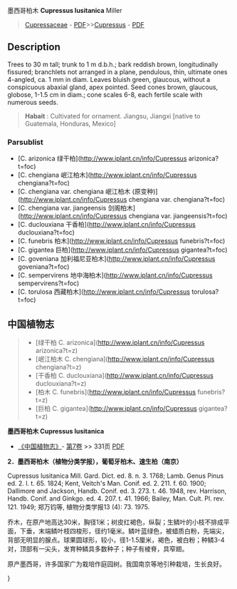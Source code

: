 墨西哥柏木 **Cupressus lusitanica** Miller

> [Cupressaceae](http://www.iplant.cn/info/Cupressaceae?t=foc) - [PDF](http://www.iplant.cn/foc/pdf/Cupressaceae.pdf)>>[Cupressus](http://www.iplant.cn/info/Cupressus?t=foc) - [PDF](http://www.iplant.cn/foc/pdf/Cupressus.pdf)

## Description

Trees to 30 m tall; trunk to 1 m d.b.h.; bark reddish brown, longitudinally fissured; branchlets not arranged in a plane, pendulous, thin, ultimate ones 4-angled, ca. 1 mm in diam. Leaves bluish green, glaucous, without a conspicuous abaxial gland, apex pointed. Seed cones brown, glaucous, globose, 1-1.5 cm in diam.; cone scales 6-8, each fertile scale with numerous seeds.

> **Habait** : 
> Cultivated for ornament. Jiangsu, Jiangxi [native to Guatemala, Honduras, Mexico]

### Parsublist

* [C.  arizonica  绿干柏](http://www.iplant.cn/info/Cupressus arizonica?t=foc)
* [C.  chengiana  岷江柏木](http://www.iplant.cn/info/Cupressus chengiana?t=foc)
* [C.  chengiana var. chengiana  岷江柏木 (原变种)](http://www.iplant.cn/info/Cupressus chengiana var. chengiana?t=foc)
* [C.  chengiana var. jiangeensis  剑阁柏木](http://www.iplant.cn/info/Cupressus chengiana var. jiangeensis?t=foc)
* [C.  duclouxiana  干香柏](http://www.iplant.cn/info/Cupressus duclouxiana?t=foc)
* [C.  funebris  柏木](http://www.iplant.cn/info/Cupressus funebris?t=foc)
* [C.  gigantea  巨柏](http://www.iplant.cn/info/Cupressus gigantea?t=foc)
* [C.  goveniana  加利福尼亚柏木](http://www.iplant.cn/info/Cupressus goveniana?t=foc)
* [C.  sempervirens  地中海柏木](http://www.iplant.cn/info/Cupressus sempervirens?t=foc)
* [C.  torulosa  西藏柏木](http://www.iplant.cn/info/Cupressus torulosa?t=foc)

## 中国植物志

> * [绿干柏  C.  arizonica](http://www.iplant.cn/info/Cupressus arizonica?t=z)
> * [岷江柏木  C.  chengiana](http://www.iplant.cn/info/Cupressus chengiana?t=z)
> * [干香柏  C.  duclouxiana](http://www.iplant.cn/info/Cupressus duclouxiana?t=z)
> * [柏木  C.  funebris](http://www.iplant.cn/info/Cupressus funebris?t=z)
> * [巨柏  C.  gigantea](http://www.iplant.cn/info/Cupressus gigantea?t=z)

**墨西哥柏木 Cupressus lusitanica**

* [《中国植物志》](http://www.iplant.cn/frps)- [第7卷](http://www.iplant.cn/frps/vol/7) >> 331页 [PDF](http://www.iplant.cn/frps/pdf/7/331.pdf)

**2．墨西哥柏木（植物分类学报），葡萄牙柏木、速生柏（南京）**

Cupressus lusitanica Mill. Gard. Dict. ed. 8. n. 3. 1768; Lamb. Genus Pinus ed. 2. l. t. 65. 1824; Kent, Veitch's Man. Conif. ed. 2. 211. f. 60. 1900; Dallimore and Jackson, Handb. Conif. ed. 3. 273. t. 46. 1948, rev. Harrison, Handb. Conif. and Ginkgo. ed. 4. 207. t. 41. 1966; Bailey, Man. Cult. Pl. rev. 121. 1949; 郑万钧等, 植物分类学报13 (4): 73. 1975.

乔木，在原产地高达30米，胸径1米；树皮红褐色，纵裂；生鳞叶的小枝不排成平面，下垂，末端鳞叶枝四梭形，径约1毫米。鳞叶蓝绿色，被蜡质白粉，先端尖，背部无明显的腺点。球果圆球形，较小，径1-1.5厘米，褐色，被白粉；种鳞3-4对，顶部有一尖头，发育种鳞具多数种子；种子有棱脊，具窄翅。

原产墨西哥，许多国家广为栽培作庭园树。我国南京等地引种栽培，生长良好。

}
